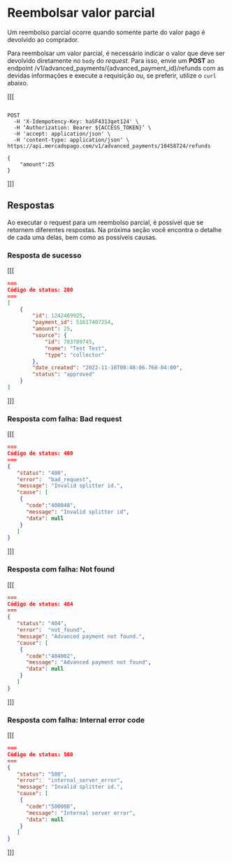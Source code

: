 # Reembolsar valor parcial

Um reembolso parcial ocorre quando somente parte do valor pago é devolvido ao comprador. 

Para reembolsar um valor parcial, é necessário indicar o valor que deve ser devolvido diretamente no `body` do _request_. Para isso, envie um **POST** ao endpoint /v1/advanced_payments/{advanced_payment_id}/refunds com as devidas informações e execute a requisição ou, se preferir, utilize o `curl` abaixo.

[[[
```curl

POST
  -H 'X-Idempotency-Key: haSF4313get124' \
  -H ‘Authorization: Bearer ${ACCESS_TOKEN}’ \
  -H 'accept: application/json' \
  -H 'content-type: application/json' \
https://api.mercadopago.com/v1/advanced_payments/10458724/refunds

{
    "amount":25
}

```
]]]

## Respostas

Ao executar o request para um reembolso parcial, é possível que se retornem diferentes respostas. Na próxima seção você encontra o detalhe de cada uma delas, bem como as possíveis causas.

### Resposta de sucesso

[[[
```Json
===
Código de status: 200
===
[
    {
        "id": 1242469925,
        "payment_id": 51617407254,
        "amount": 25,
        "source": {
            "id": 783789745,
            "name": "Test Test",
            "type": "collector"
        },
        "date_created": "2022-11-18T08:48:06.768-04:00",
        "status": "approved"
    }
]

```
]]]

### Resposta com falha: Bad request

[[[
```Json
===
Código de status: 400
===
{
   "status": "400",
   "error":  "bad_request",
   "message": "Invalid splitter id.",
   "cause": [
    {
      "code":"400048",
      "message": "Invalid splitter id",
      "data": null
    }
   ]
}

```
]]]

### Resposta com falha: Not found

[[[
```Json
===
Código de status: 404
===
{
   "status": "404",
   "error":  "not_found",
   "message": "Advanced payment not found.",
   "cause": [
    {
      "code":"404002",
      "message": "Advanced payment not found",
      "data": null
    }
   ]
}

```
]]]


### Resposta com falha: Internal error code

[[[
```Json
===
Código de status: 500
===
{
   "status": "500",
   "error":  "internal_server_error",
   "message": "Invalid splitter id.",
   "cause": [
    {
      "code":"500000",
      "message": "Internal server error",
      "data": null
    }
   ]
}

```
]]]

